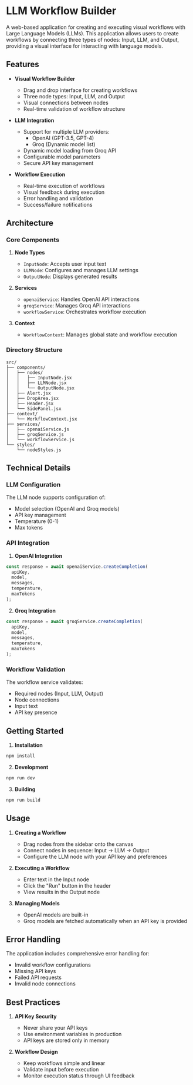 # LLM Workflow Builder

A web-based application for creating and executing visual workflows with Large Language Models (LLMs). This application allows users to create workflows by connecting three types of nodes: Input, LLM, and Output, providing a visual interface for interacting with language models.

## Features

- **Visual Workflow Builder**
  - Drag and drop interface for creating workflows
  - Three node types: Input, LLM, and Output
  - Visual connections between nodes
  - Real-time validation of workflow structure

- **LLM Integration**
  - Support for multiple LLM providers:
    - OpenAI (GPT-3.5, GPT-4)
    - Groq (Dynamic model list)
  - Dynamic model loading from Groq API
  - Configurable model parameters
  - Secure API key management

- **Workflow Execution**
  - Real-time execution of workflows
  - Visual feedback during execution
  - Error handling and validation
  - Success/failure notifications

## Architecture

### Core Components

1. **Node Types**
   - `InputNode`: Accepts user input text
   - `LLMNode`: Configures and manages LLM settings
   - `OutputNode`: Displays generated results

2. **Services**
   - `openaiService`: Handles OpenAI API interactions
   - `groqService`: Manages Groq API interactions
   - `workflowService`: Orchestrates workflow execution

3. **Context**
   - `WorkflowContext`: Manages global state and workflow execution

### Directory Structure

```
src/
├── components/
│   ├── nodes/
│   │   ├── InputNode.jsx
│   │   ├── LLMNode.jsx
│   │   └── OutputNode.jsx
│   ├── Alert.jsx
│   ├── DropArea.jsx
│   ├── Header.jsx
│   └── SidePanel.jsx
├── context/
│   └── WorkflowContext.jsx
├── services/
│   ├── openaiService.js
│   ├── groqService.js
│   └── workflowService.js
└── styles/
    └── nodeStyles.js
```

## Technical Details

### LLM Configuration

The LLM node supports configuration of:
- Model selection (OpenAI and Groq models)
- API key management
- Temperature (0-1)
- Max tokens

### API Integration

1. **OpenAI Integration**
```javascript
const response = await openaiService.createCompletion(
  apiKey,
  model,
  messages,
  temperature,
  maxTokens
);
```

2. **Groq Integration**
```javascript
const response = await groqService.createCompletion(
  apiKey,
  model,
  messages,
  temperature,
  maxTokens
);
```

### Workflow Validation

The workflow service validates:
- Required nodes (Input, LLM, Output)
- Node connections
- Input text
- API key presence

## Getting Started

1. **Installation**
```bash
npm install
```

2. **Development**
```bash
npm run dev
```

3. **Building**
```bash
npm run build
```

## Usage

1. **Creating a Workflow**
   - Drag nodes from the sidebar onto the canvas
   - Connect nodes in sequence: Input → LLM → Output
   - Configure the LLM node with your API key and preferences

2. **Executing a Workflow**
   - Enter text in the Input node
   - Click the "Run" button in the header
   - View results in the Output node

3. **Managing Models**
   - OpenAI models are built-in
   - Groq models are fetched automatically when an API key is provided

## Error Handling

The application includes comprehensive error handling for:
- Invalid workflow configurations
- Missing API keys
- Failed API requests
- Invalid node connections

## Best Practices

1. **API Key Security**
   - Never share your API keys
   - Use environment variables in production
   - API keys are stored only in memory

2. **Workflow Design**
   - Keep workflows simple and linear
   - Validate input before execution
   - Monitor execution status through UI feedback

